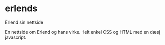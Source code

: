# erlends
Erlend sin nettside

En nettside om Erlend og hans virke. 
Helt enkel CSS og HTML med en dæsj javascript. 
